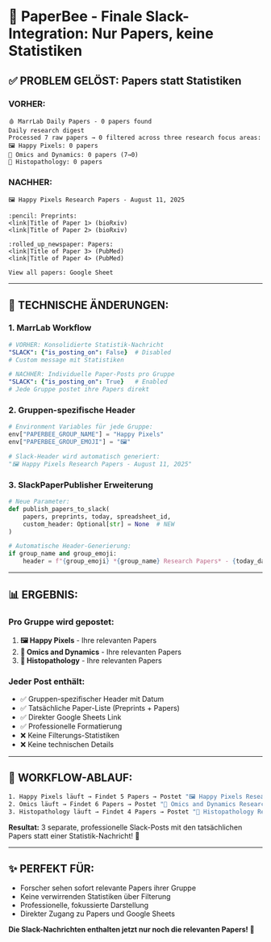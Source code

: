 # 📝 PaperBee - Finale Slack-Integration: Nur Papers, keine Statistiken

## ✅ **PROBLEM GELÖST: Papers statt Statistiken**

### **VORHER:**
```
🩸 MarrLab Daily Papers - 0 papers found
Daily research digest
Processed 7 raw papers → 0 filtered across three research focus areas:
🖼️ Happy Pixels: 0 papers
🧬 Omics and Dynamics: 0 papers (7→0)
🔬 Histopathology: 0 papers
```

### **NACHHER:**
```
🖼️ Happy Pixels Research Papers - August 11, 2025

:pencil: Preprints:
<link|Title of Paper 1> (bioRxiv)
<link|Title of Paper 2> (bioRxiv)

:rolled_up_newspaper: Papers:
<link|Title of Paper 3> (PubMed)
<link|Title of Paper 4> (PubMed)

View all papers: Google Sheet
```

---

## 🔧 **TECHNISCHE ÄNDERUNGEN:**

### **1. MarrLab Workflow**
```yaml
# VORHER: Konsolidierte Statistik-Nachricht
"SLACK": {"is_posting_on": False}  # Disabled
# Custom message mit Statistiken

# NACHHER: Individuelle Paper-Posts pro Gruppe
"SLACK": {"is_posting_on": True}   # Enabled
# Jede Gruppe postet ihre Papers direkt
```

### **2. Gruppen-spezifische Header**
```python
# Environment Variables für jede Gruppe:
env["PAPERBEE_GROUP_NAME"] = "Happy Pixels"
env["PAPERBEE_GROUP_EMOJI"] = "🖼️"

# Slack-Header wird automatisch generiert:
"🖼️ Happy Pixels Research Papers - August 11, 2025"
```

### **3. SlackPaperPublisher Erweiterung**
```python
# Neue Parameter:
def publish_papers_to_slack(
    papers, preprints, today, spreadsheet_id,
    custom_header: Optional[str] = None  # NEW
)

# Automatische Header-Generierung:
if group_name and group_emoji:
    header = f"{group_emoji} *{group_name} Research Papers* - {today_date}\n"
```

---

## 📊 **ERGEBNIS:**

### **Pro Gruppe wird gepostet:**
1. **🖼️ Happy Pixels** - Ihre relevanten Papers
2. **🧬 Omics and Dynamics** - Ihre relevanten Papers  
3. **🔬 Histopathology** - Ihre relevanten Papers

### **Jeder Post enthält:**
- ✅ Gruppen-spezifischer Header mit Datum
- ✅ Tatsächliche Paper-Liste (Preprints + Papers)
- ✅ Direkter Google Sheets Link
- ✅ Professionelle Formatierung
- ❌ Keine Filterungs-Statistiken
- ❌ Keine technischen Details

---

## 🎯 **WORKFLOW-ABLAUF:**

```bash
1. Happy Pixels läuft → Findet 5 Papers → Postet "🖼️ Happy Pixels Research Papers"
2. Omics läuft → Findet 6 Papers → Postet "🧬 Omics and Dynamics Research Papers"  
3. Histopathology läuft → Findet 4 Papers → Postet "🔬 Histopathology Research Papers"
```

**Resultat:** 3 separate, professionelle Slack-Posts mit den tatsächlichen Papers statt einer Statistik-Nachricht! 🎉

---

## ✨ **PERFEKT FÜR:**
- Forscher sehen sofort relevante Papers ihrer Gruppe
- Keine verwirrenden Statistiken über Filterung
- Professionelle, fokussierte Darstellung
- Direkter Zugang zu Papers und Google Sheets

**Die Slack-Nachrichten enthalten jetzt nur noch die relevanten Papers! 🚀**
